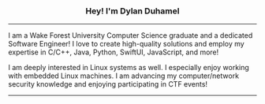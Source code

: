 <h3 align="center">Hey! I'm Dylan Duhamel</h3>
<p align="center">

</p>

---

I am a Wake Forest University Computer Science graduate and a dedicated Software Engineer! I love to create high-quality solutions and employ my expertise in C/C++, Java, Python, SwiftUI, JavaScript, and more!

I am deeply interested in Linux systems as well. I especially enjoy working with embedded Linux machines. I am advancing my computer/network security knowledge and enjoying participating in CTF events!

---

